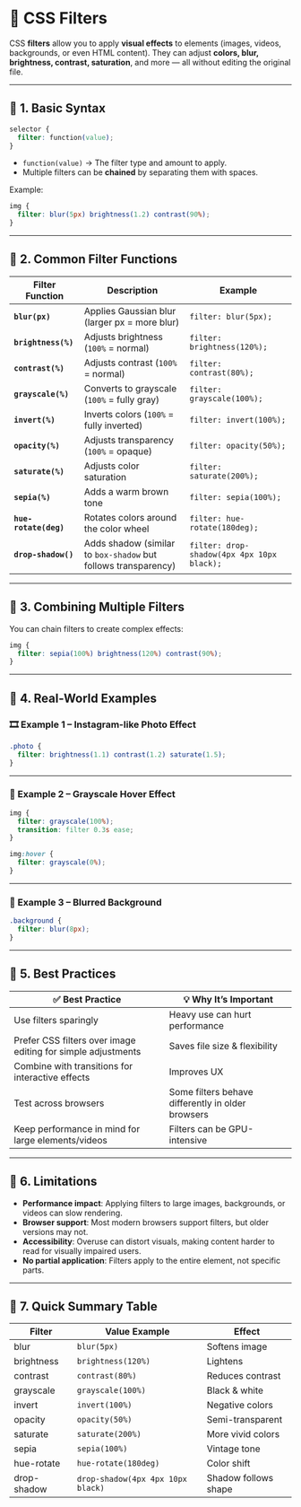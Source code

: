 # 🎨 CSS Filters 

CSS **filters** allow you to apply **visual effects** to elements (images, videos, backgrounds, or even HTML content).
They can adjust **colors, blur, brightness, contrast, saturation**, and more — all without editing the original file.

---

## 📌 1. Basic Syntax

```css
selector {
  filter: function(value);
}
```

* `function(value)` → The filter type and amount to apply.
* Multiple filters can be **chained** by separating them with spaces.

Example:

```css
img {
  filter: blur(5px) brightness(1.2) contrast(90%);
}
```

---

## 📌 2. Common Filter Functions

| Filter Function       | Description                                                    | Example                                    |
| --------------------- | -------------------------------------------------------------- | ------------------------------------------ |
| **`blur(px)`**        | Applies Gaussian blur (larger px = more blur)                  | `filter: blur(5px);`                       |
| **`brightness(%)`**   | Adjusts brightness (`100%` = normal)                           | `filter: brightness(120%);`                |
| **`contrast(%)`**     | Adjusts contrast (`100%` = normal)                             | `filter: contrast(80%);`                   |
| **`grayscale(%)`**    | Converts to grayscale (`100%` = fully gray)                    | `filter: grayscale(100%);`                 |
| **`invert(%)`**       | Inverts colors (`100%` = fully inverted)                       | `filter: invert(100%);`                    |
| **`opacity(%)`**      | Adjusts transparency (`100%` = opaque)                         | `filter: opacity(50%);`                    |
| **`saturate(%)`**     | Adjusts color saturation                                       | `filter: saturate(200%);`                  |
| **`sepia(%)`**        | Adds a warm brown tone                                         | `filter: sepia(100%);`                     |
| **`hue-rotate(deg)`** | Rotates colors around the color wheel                          | `filter: hue-rotate(180deg);`              |
| **`drop-shadow()`**   | Adds shadow (similar to `box-shadow` but follows transparency) | `filter: drop-shadow(4px 4px 10px black);` |

---

## 📌 3. Combining Multiple Filters

You can chain filters to create complex effects:

```css
img {
  filter: sepia(100%) brightness(120%) contrast(90%);
}
```

---

## 📌 4. Real-World Examples

### 🎞️ Example 1 – Instagram-like Photo Effect

```css
.photo {
  filter: brightness(1.1) contrast(1.2) saturate(1.5);
}
```

---

### 🎯 Example 2 – Grayscale Hover Effect

```css
img {
  filter: grayscale(100%);
  transition: filter 0.3s ease;
}

img:hover {
  filter: grayscale(0%);
}
```

---

### 🌌 Example 3 – Blurred Background

```css
.background {
  filter: blur(8px);
}
```

---

## 📌 5. Best Practices

| ✅ Best Practice                                              | 💡 Why It’s Important                             |
| ------------------------------------------------------------ | ------------------------------------------------- |
| Use filters sparingly                                        | Heavy use can hurt performance                    |
| Prefer CSS filters over image editing for simple adjustments | Saves file size & flexibility                     |
| Combine with transitions for interactive effects             | Improves UX                                       |
| Test across browsers                                         | Some filters behave differently in older browsers |
| Keep performance in mind for large elements/videos           | Filters can be GPU-intensive                      |

---

## 📌 6. Limitations

* **Performance impact**: Applying filters to large images, backgrounds, or videos can slow rendering.
* **Browser support**: Most modern browsers support filters, but older versions may not.
* **Accessibility**: Overuse can distort visuals, making content harder to read for visually impaired users.
* **No partial application**: Filters apply to the entire element, not specific parts.

---

## 📌 7. Quick Summary Table

| Filter      | Value Example                     | Effect               |
| ----------- | --------------------------------- | -------------------- |
| blur        | `blur(5px)`                       | Softens image        |
| brightness  | `brightness(120%)`                | Lightens             |
| contrast    | `contrast(80%)`                   | Reduces contrast     |
| grayscale   | `grayscale(100%)`                 | Black & white        |
| invert      | `invert(100%)`                    | Negative colors      |
| opacity     | `opacity(50%)`                    | Semi-transparent     |
| saturate    | `saturate(200%)`                  | More vivid colors    |
| sepia       | `sepia(100%)`                     | Vintage tone         |
| hue-rotate  | `hue-rotate(180deg)`              | Color shift          |
| drop-shadow | `drop-shadow(4px 4px 10px black)` | Shadow follows shape |
